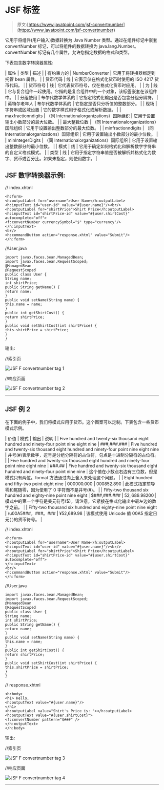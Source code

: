 # JSF <convertnumber>标签</convertnumber>

> 原文:[https://www.javatpoint.com/jsf-convertnumber](https://www.javatpoint.com/jsf-convertnumber)

它用于将组件(用户输入)数据转换为 Java Number 类型。通过在组件标记中嵌套 convertNumber 标记，可以将组件的数据转换为 java.lang.Number。convertNumber 标记有几个属性，允许您指定数据的格式和类型。

下表包含数字转换器属性:

| 属性 | 类型 | 描述 |
| 有约束力的 | NumberConverter | 它用于将转换器绑定到托管 bean 属性。 |
| 货币代码 | 线 | 它表示仅在格式化货币时使用的 ISO 4217 货币代码。 |
| 货币符号 | 线 | 它代表货币符号，仅在格式化货币时应用。 |
| 为 | 线 | 它与复合组件一起使用。它指的是复合组件中的一个对象，该标签嵌套在该组件中。 |
| 分组使用 | 布尔代数学体系的 | 它指定格式化输出是否包含分组分隔符。 |
| 英特尔老年人 | 布尔代数学体系的 | 它指定是否只分析值的整数部分。 |
| 现场 | 字符串或区域设置 | 它的数字样式用于格式化或解析数据。 |
| maxfractionndigits | （同 Internationalorganizations）国际组织 | 它用于设置输出小数部分的最大位数。 |
| 最大整数位数 | （同 Internationalorganizations）国际组织 | 它用于设置输出整数部分的最大位数。 |
| minfractionndigits | （同 Internationalorganizations）国际组织 | 它用于设置输出小数部分的最小位数。 |
| minIntegerDigits | （同 Internationalorganizations）国际组织 | 它用于设置输出整数部分的最小位数。 |
| 模式 | 线 | 它用于确定如何格式化和解析数字字符串的自定义格式模式。 |
| 类型 | 线 | 它用于指定字符串值是否被解析并格式化为数字、货币或百分比。如果未指定，则使用数字。 |

## JSF 数字转换器示例:

// index.xhtml

```
<h:form>
<h:outputLabel for="username">User Name</h:outputLabel>
<h:inputText id="user-id" value="#{user.name}"/><br/>
<h:outputLabel for="shirtPrice">Shirt Price</h:outputLabel>
<h:inputText id="shirtPrice-id" value="#{user.shirtCost}" autocomplete="off">
<f:convertNumber currencySymbol="$" type="currency"/>
</h:inputText>
<br/>
<h:commandButton action="response.xhtml" value="Submit"/>
</h:form>

```

//User.java

```
import javax.faces.bean.ManagedBean;
import javax.faces.bean.RequestScoped;
@ManagedBean
@RequestScoped
public class User {
String name;
int shirtPrice;
public String getName() {
return name;
}
public void setName(String name) {
this.name = name;
}
public int getShirtCost() {
return shirtPrice;
}
public void setShirtCost(int shirtPrice) {
this.shirtPrice = shirtPrice;
}
}

```

输出:

//索引页

![JSF F convertnumber tag 1](../Images/9033ec84eeb3540c7fd9bb11081b2d24.png)

//响应页面

![JSF F convertnumber tag 2](../Images/b006b7cf4309b3e9dff8794fc0faaf60.png)

* * *

## JSF <converternumber>例 2</converternumber>

在下面的例子中，我们将模式应用于货币。这个图案可以定制。下表包含一些货币模式示例。

| 价值 | 模式 | 输出 | 说明 |
| Five hundred and twenty-six thousand eight hundred and ninety-four point nine eight nine | ###,###.### | Five hundred and twenty-six thousand eight hundred and ninety-four point nine eight nine | 井号(#)表示数字，逗号是分组分隔符的占位符，句点是十进制分隔符的占位符。 |
| Five hundred and twenty-six thousand eight hundred and ninety-four point nine eight nine | ###.## | Five hundred and twenty-six thousand eight hundred and ninety-four point nine nine | 这个值在小数点右边有三位数，但是模式只有两位。format 方法通过向上舍入来处理这个问题。 |
| Eight hundred and fifty-two point eight nine | 000000.000 | 000852.890 | 此模式指定前导零和尾随零，因为使用了 0 字符而不是井号(#)。 |
| Fifty-two thousand six hundred and eighty-nine point nine eight | $###,###.### | $52,689.98$200 | 模式中的第一个字符是美元符号($)。请注意，它紧接在格式化输出中最左边的数字之前。 |
| Fifty-two thousand six hundred and eighty-nine point nine eight | \u00A5###，###。### | ¥52,689.98 | 该模式使用 Unicode 值 00A5 指定日元( )的货币符号。 |

// index.xhtml

```
<h:form>
<h:outputLabel for="username">User Name</h:outputLabel>
<h:inputText id="user-id" value="#{user.name}"/><br/>
<h:outputLabel for="shirtPrice">Shirt Price</h:outputLabel>
<h:inputText id="shirtPrice-id" value="#{user.shirtCost}" autocomplete="off">
</h:inputText>
<br/>
<h:commandButton action="response.xhtml" value="Submit"/>
</h:form>

```

//User.java

```
import javax.faces.bean.ManagedBean;
import javax.faces.bean.RequestScoped;
@ManagedBean
@RequestScoped
public class User {
String name;
int shirtPrice;
public String getName() {
return name;
}
public void setName(String name) {
this.name = name;
}
public int getShirtCost() {
return shirtPrice;
}
public void setShirtCost(int shirtPrice) {
this.shirtPrice = shirtPrice;
}
}

```

// response.xhtml

```
<h:body>
<h1> Hello, 
<h:outputText value="#{user.name}"/>
</h1>
<h:outputLabel value="Shirt's Price is: "></h:outputLabel>
<h:outputText value="#{user.shirtCost}">
<f:convertNumber pattern="$###" />
</h:outputText>
</h:body>

```

输出:

//索引页

![JSF F convertnumber tag 3](../Images/fdb20622cf4071eaa823e10468fc11f3.png)

//响应页面

![JSF F convertnumber tag 4](../Images/cf3f35558c5c9c500a817e0057812de4.png)

* * *